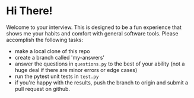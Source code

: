 # Hi There!
Welcome to your interview. This is designed to be a fun experience that shows me your habits and comfort with general software tools. Please accomplish the following tasks:

- make a local clone of this repo
- create a branch called 'my-answers'
- answer the questions in `questions.py` to the best of your ability (not a huge deal if there are minor errors or edge cases)
- run the pytest unit tests in `test.py`
- if you're happy with the results, push the branch to origin and submit a pull request on github.
